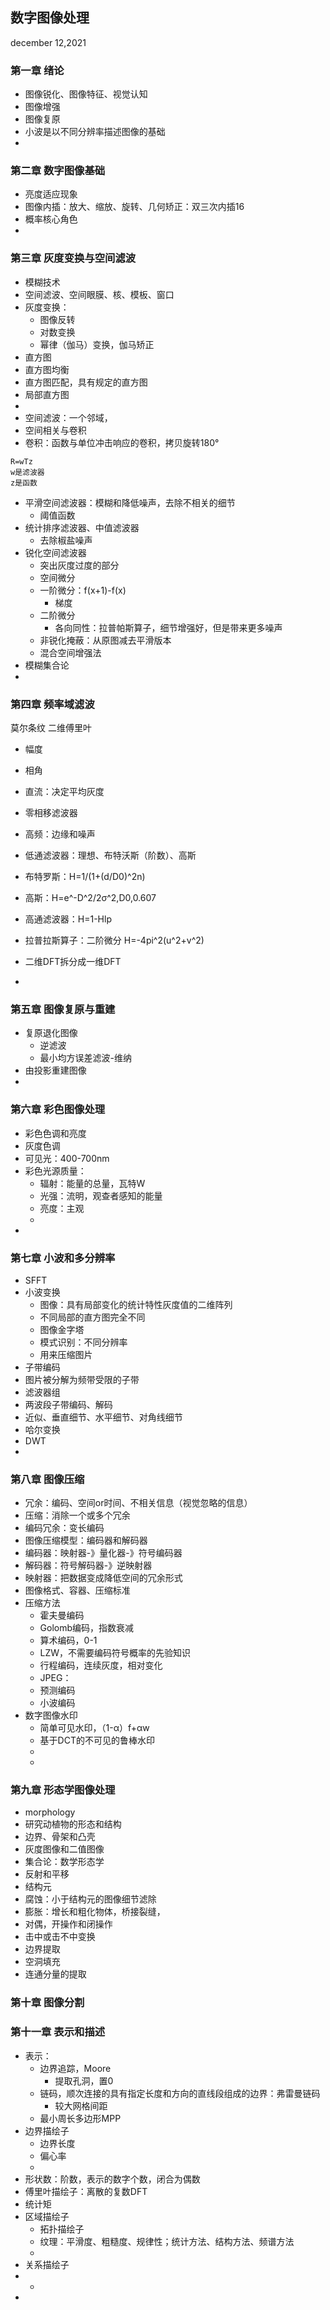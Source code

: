 ## 数字图像处理  
december 12,2021  

### 第一章 绪论 
- 图像锐化、图像特征、视觉认知  
- 图像增强  
- 图像复原  
- 小波是以不同分辨率描述图像的基础  
- 
### 第二章 数字图像基础 
- 亮度适应现象  
- 图像内插：放大、缩放、旋转、几何矫正：双三次内插16  
- 概率核心角色  
- 

### 第三章 灰度变换与空间滤波  
- 模糊技术  
- 空间滤波、空间眼膜、核、模板、窗口  
- 灰度变换：  
  - 图像反转  
  - 对数变换  
  - 幂律（伽马）变换，伽马矫正  
- 直方图  
- 直方图均衡  
- 直方图匹配，具有规定的直方图  
- 局部直方图  
- 
- 空间滤波：一个邻域，  
- 空间相关与卷积  
- 卷积：函数与单位冲击响应的卷积，拷贝旋转180°  
```
R=wTz  
w是滤波器  
z是函数  
```
- 平滑空间滤波器：模糊和降低噪声，去除不相关的细节  
  - 阈值函数  
- 统计排序滤波器、中值滤波器  
  - 去除椒盐噪声  
- 锐化空间滤波器  
  - 突出灰度过度的部分  
  - 空间微分  
  - 一阶微分：f(x+1)-f(x)  
    - 梯度  
  - 二阶微分  
    - 各向同性：拉普帕斯算子，细节增强好，但是带来更多噪声    
  - 非锐化掩蔽：从原图减去平滑版本  
  - 混合空间增强法  
- 模糊集合论  
- 

### 第四章 频率域滤波 
莫尔条纹
二维傅里叶  
- 幅度  
- 相角  
- 直流：决定平均灰度  
- 零相移滤波器  
- 高频：边缘和噪声  
- 低通滤波器：理想、布特沃斯（阶数）、高斯  
- 布特罗斯：H=1/(1+(d/D0)^2n)  
- 高斯：H=e^-D^2/2σ^2,D0,0.607

- 高通滤波器：H=1-Hlp  
- 拉普拉斯算子：二阶微分 H=-4pi^2(u^2+v^2)  
- 二维DFT拆分成一维DFT  
-   
### 第五章 图像复原与重建  
- 复原退化图像  
  - 逆滤波  
  - 最小均方误差滤波-维纳  
- 由投影重建图像  
- 
### 第六章 彩色图像处理  
- 彩色色调和亮度  
- 灰度色调  
- 可见光：400-700nm
- 彩色光源质量：
  - 辐射：能量的总量，瓦特W
  - 光强：流明，观查者感知的能量
  - 亮度：主观  
  -   
- 
### 第七章 小波和多分辨率  
- SFFT 
- 小波变换  
  - 图像：具有局部变化的统计特性灰度值的二维阵列  
  - 不同局部的直方图完全不同  
  - 图像金字塔  
  - 模式识别：不同分辨率  
  - 用来压缩图片  
- 子带编码  
- 图片被分解为频带受限的子带  
- 滤波器组  
- 两波段子带编码、解码  
- 近似、垂直细节、水平细节、对角线细节  
- 哈尔变换  
- DWT  
- 
### 第八章 图像压缩  
- 冗余：编码、空间or时间、不相关信息（视觉忽略的信息）  
- 压缩：消除一个或多个冗余  
- 编码冗余：变长编码  
- 图像压缩模型：编码器和解码器  
- 编码器：映射器-》量化器-》符号编码器  
- 解码器：符号解码器-》逆映射器  
- 映射器：把数据变成降低空间的冗余形式
- 图像格式、容器、压缩标准  
- 压缩方法  
  - 霍夫曼编码  
  - Golomb编码，指数衰减  
  - 算术编码，0-1  
  - LZW，不需要编码符号概率的先验知识  
  - 行程编码，连续灰度，相对变化  
  - JPEG：  
  - 预测编码  
  - 小波编码  
- 数字图像水印   
  - 简单可见水印，（1-α）f+αw  
  - 基于DCT的不可见的鲁棒水印  
  -  
  - 
### 第九章 形态学图像处理  
- morphology  
- 研究动植物的形态和结构  
- 边界、骨架和凸壳  
- 灰度图像和二值图像  
- 集合论：数学形态学  
- 反射和平移  
- 结构元  
- 腐蚀：小于结构元的图像细节滤除
- 膨胀：增长和粗化物体，桥接裂缝，  
- 对偶，开操作和闭操作  
- 击中或击不中变换  
- 边界提取  
- 空洞填充  
- 连通分量的提取  

### 第十章 图像分割  

### 第十一章 表示和描述  
- 表示：
  - 边界追踪，Moore  
    - 提取孔洞，置0  
  - 链码，顺次连接的具有指定长度和方向的直线段组成的边界：弗雷曼链码  
    - 较大网格间距 
  - 最小周长多边形MPP  
- 边界描绘子  
  - 边界长度  
  - 偏心率  
  - 
- 形状数：阶数，表示的数字个数，闭合为偶数  
- 傅里叶描绘子：离散的复数DFT  
- 统计矩  
- 区域描绘子  
  - 拓扑描绘子  
  - 纹理：平滑度、粗糙度、规律性；统计方法、结构方法、频谱方法  
  -   
- 关系描绘子  
-    
  - 
- 
